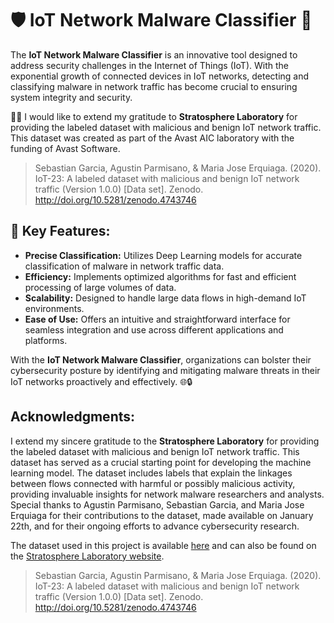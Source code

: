 # 🛡️ IoT Network Malware Classifier 🚀

The **IoT Network Malware Classifier** is an innovative tool designed to address security challenges in the Internet of Things (IoT). With the exponential growth of connected devices in IoT networks, detecting and classifying malware in network traffic has become crucial to ensuring system integrity and security.

🙏🙏 I would like to extend my gratitude to **Stratosphere Laboratory** for providing the labeled dataset with malicious and benign IoT network traffic. This dataset was created as part of the Avast AIC laboratory with the funding of Avast Software.
> Sebastian Garcia, Agustin Parmisano, & Maria Jose Erquiaga. (2020). IoT-23: A labeled dataset with malicious and benign IoT network traffic (Version 1.0.0) [Data set]. Zenodo. http://doi.org/10.5281/zenodo.4743746

## 🌟 Key Features:
- **Precise Classification:** Utilizes Deep Learning models for accurate classification of malware in network traffic data.
- **Efficiency:** Implements optimized algorithms for fast and efficient processing of large volumes of data.
- **Scalability:** Designed to handle large data flows in high-demand IoT environments.
- **Ease of Use:** Offers an intuitive and straightforward interface for seamless integration and use across different applications and platforms.

With the **IoT Network Malware Classifier**, organizations can bolster their cybersecurity posture by identifying and mitigating malware threats in their IoT networks proactively and effectively. 🌐🔒

## Acknowledgments:
I extend my sincere gratitude to the **Stratosphere Laboratory** for providing the labeled dataset with malicious and benign IoT network traffic. This dataset has served as a crucial starting point for developing the machine learning model. The dataset includes labels that explain the linkages between flows connected with harmful or possibly malicious activity, providing invaluable insights for network malware researchers and analysts. Special thanks to Agustin Parmisano, Sebastian Garcia, and Maria Jose Erquiaga for their contributions to the dataset, made available on January 22th, and for their ongoing efforts to advance cybersecurity research.

The dataset used in this project is available [here](https://www.kaggle.com/datasets/agungpambudi/network-malware-detection-connection-analysis) and can also be found on the [Stratosphere Laboratory website](https://www.stratosphereips.org/datasets-iot23).

> Sebastian Garcia, Agustin Parmisano, & Maria Jose Erquiaga. (2020). IoT-23: A labeled dataset with malicious and benign IoT network traffic (Version 1.0.0) [Data set]. Zenodo. http://doi.org/10.5281/zenodo.4743746